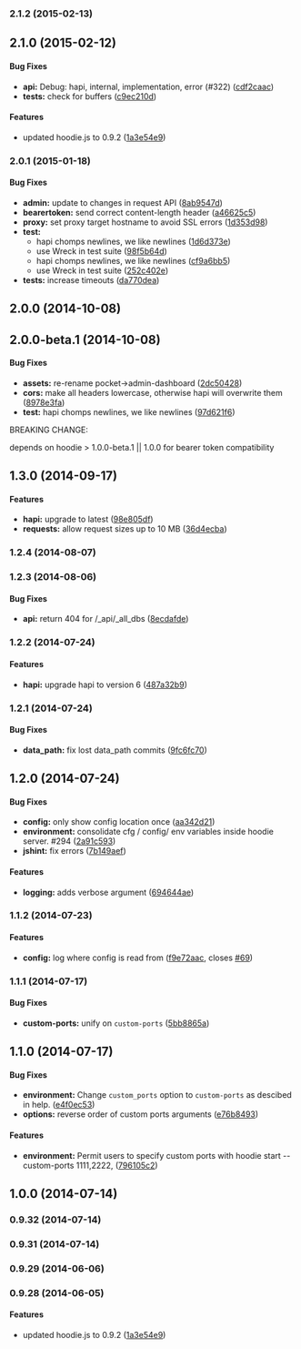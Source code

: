 <a name="2.1.2"></a>
### 2.1.2 (2015-02-13)


<a name="2.1.0"></a>
## 2.1.0 (2015-02-12)


#### Bug Fixes

* **api:** Debug: hapi, internal, implementation, error (#322) ([cdf2caac](https://github.com/hoodiehq/hoodie-server/commit/cdf2caac0d7338736dec39f44cca2304b9e22ab1))
* **tests:** check for buffers ([c9ec210d](https://github.com/hoodiehq/hoodie-server/commit/c9ec210d13d2771925bc42fc062bcb218538dd7b))


#### Features

* updated hoodie.js to 0.9.2 ([1a3e54e9](https://github.com/hoodiehq/hoodie-server/commit/1a3e54e9f7a4c7fb3731040dc50e08f8831ac426))


<a name="2.0.1"></a>
### 2.0.1 (2015-01-18)


#### Bug Fixes

* **admin:** update to changes in request API ([8ab9547d](https://github.com/hoodiehq/hoodie-server/commit/8ab9547d65fbdcd5decc434e8ae9f18f9e85c4c7))
* **bearertoken:** send correct content-length header ([a46625c5](https://github.com/hoodiehq/hoodie-server/commit/a46625c5234299fecb0a6b4c0bee3e53e258a5ac))
* **proxy:** set proxy target hostname to avoid SSL errors ([1d353d98](https://github.com/hoodiehq/hoodie-server/commit/1d353d98a2ec6fa26bbdce9f63217ca4888f8bd4))
* **test:**
  * hapi chomps newlines, we like newlines ([1d6d373e](https://github.com/hoodiehq/hoodie-server/commit/1d6d373e82c8266cd6f0a283ad4dc1bb1c8f4fc2))
  * use Wreck in test suite ([98f5b64d](https://github.com/hoodiehq/hoodie-server/commit/98f5b64d1319bc90824a611a7da57cf632efa469))
  * hapi chomps newlines, we like newlines ([cf9a6bb5](https://github.com/hoodiehq/hoodie-server/commit/cf9a6bb5c890e6c3568d78f87ecb524acdc8a399))
  * use Wreck in test suite ([252c402e](https://github.com/hoodiehq/hoodie-server/commit/252c402e8e2f518e603826ace7653048821c8af8))
* **tests:** increase timeouts ([da770dea](https://github.com/hoodiehq/hoodie-server/commit/da770dea55850939cedbaf3ae64913453f40380f))


<a name="2.0.0"></a>
## 2.0.0 (2014-10-08)


<a name="2.0.0-beta.1"></a>
## 2.0.0-beta.1 (2014-10-08)


#### Bug Fixes

* **assets:** re-rename pocket->admin-dashboard ([2dc50428](https://github.com/hoodiehq/hoodie-server/commit/2dc50428fc846bf0405b383fcf064fd1cab9b276))
* **cors:** make all headers lowercase, otherwise hapi will overwrite them ([8978e3fa](https://github.com/hoodiehq/hoodie-server/commit/8978e3fae1a2e2f85369fce138497aaf6a9e87b9))
* **test:** hapi chomps newlines, we like newlines ([97d621f6](https://github.com/hoodiehq/hoodie-server/commit/97d621f6a426898d4ae34b6e2713a52ff4729066))

BREAKING CHANGE:

depends on hoodie > 1.0.0-beta.1 || 1.0.0 for bearer token compatibility


<a name="1.3.0"></a>
## 1.3.0 (2014-09-17)


#### Features

* **hapi:** upgrade to latest ([98e805df](https://github.com/hoodiehq/hoodie-server/commit/98e805dfa38fd80e5281b7e4c85502bb899a21e3))
* **requests:** allow request sizes up to 10 MB ([36d4ecba](https://github.com/hoodiehq/hoodie-server/commit/36d4ecbaef2b3c68e711da7dd4a30ed37840133c))


<a name="1.2.4"></a>
### 1.2.4 (2014-08-07)


<a name="1.2.3"></a>
### 1.2.3 (2014-08-06)


#### Bug Fixes

* **api:** return 404 for /_api/_all_dbs ([8ecdafde](https://github.com/hoodiehq/hoodie-server/commit/8ecdafde81629d2d8a0dc134f95da24064d5706d))


<a name="1.2.2"></a>
### 1.2.2 (2014-07-24)


#### Features

* **hapi:** upgrade hapi to version 6 ([487a32b9](https://github.com/hoodiehq/hoodie-server/commit/487a32b954c7f03bd1e87264ab052c891ca82239))


<a name="1.2.1"></a>
### 1.2.1 (2014-07-24)


#### Bug Fixes

* **data_path:** fix lost data_path commits ([9fc6fc70](https://github.com/hoodiehq/hoodie-server/commit/9fc6fc70a8f9ca45f038104cd44409688a1c9a69))


<a name="1.2.0"></a>
## 1.2.0 (2014-07-24)


#### Bug Fixes

* **config:** only show config location once ([aa342d21](https://github.com/hoodiehq/hoodie-server/commit/aa342d213342d49aae9285dab48e33e4a86519c7))
* **environment:** consolidate cfg / config/ env variables inside hoodie server. #294 ([2a91c593](https://github.com/hoodiehq/hoodie-server/commit/2a91c593afb7fcd63330fb679a4cd75852a3247b))
* **jshint:** fix errors ([7b149aef](https://github.com/hoodiehq/hoodie-server/commit/7b149aef4f8b7a92cf4f1a6c94bf3e9d58262f7d))


#### Features

* **logging:** adds verbose argument ([694644ae](https://github.com/hoodiehq/hoodie-server/commit/694644aef025d897f5c1e299c107cf4062942f6e))


<a name="1.1.2"></a>
### 1.1.2 (2014-07-23)


#### Features

* **config:** log where config is read from ([f9e72aac](https://github.com/hoodiehq/hoodie-server/commit/f9e72aacc0cf0d42c149eb586f0e2c1c4663ef01), closes [#69](https://github.com/hoodiehq/hoodie-server/issues/69))


<a name="1.1.1"></a>
### 1.1.1 (2014-07-17)


#### Bug Fixes

* **custom-ports:** unify on `custom-ports` ([5bb8865a](https://github.com/hoodiehq/hoodie-server/commit/5bb8865a768f0052d223a50e4ed27f6763a69338))


<a name="1.1.0"></a>
## 1.1.0 (2014-07-17)


#### Bug Fixes

* **environment:** Change `custom_ports` option to `custom-ports` as descibed in help. ([e4f0ec53](https://github.com/hoodiehq/hoodie-server/commit/e4f0ec5375d844b936b6dbc7d176368c1442192a))
* **options:** reverse order of custom ports arguments ([e76b8493](https://github.com/hoodiehq/hoodie-server/commit/e76b849371bb9a154ec08dc79803e36f502c8763))


#### Features

* **environment:** Permit users to specify custom ports with hoodie start --custom-ports 1111,2222, ([796105c2](https://github.com/hoodiehq/hoodie-server/commit/796105c2388a83a68aeb7a4b286d76399fd59b99))


<a name="1.0.0"></a>
## 1.0.0 (2014-07-14)


<a name="0.9.32"></a>
### 0.9.32 (2014-07-14)


<a name="0.9.31"></a>
### 0.9.31 (2014-07-14)


<a name="0.9.29"></a>
### 0.9.29 (2014-06-06)


<a name="0.9.28"></a>
### 0.9.28 (2014-06-05)


#### Features

* updated hoodie.js to 0.9.2 ([1a3e54e9](https://github.com/hoodiehq/hoodie-server/commit/1a3e54e9f7a4c7fb3731040dc50e08f8831ac426))


